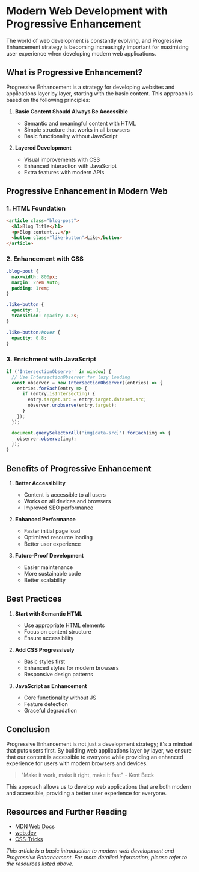# Modern Web Development with Progressive Enhancement

The world of web development is constantly evolving, and Progressive Enhancement strategy is becoming increasingly important for maximizing user experience when developing modern web applications.

## What is Progressive Enhancement?

Progressive Enhancement is a strategy for developing websites and applications layer by layer, starting with the basic content. This approach is based on the following principles:

1. **Basic Content Should Always Be Accessible**
   - Semantic and meaningful content with HTML
   - Simple structure that works in all browsers
   - Basic functionality without JavaScript

2. **Layered Development**
   - Visual improvements with CSS
   - Enhanced interaction with JavaScript
   - Extra features with modern APIs

## Progressive Enhancement in Modern Web

### 1. HTML Foundation
```html
<article class="blog-post">
  <h1>Blog Title</h1>
  <p>Blog content...</p>
  <button class="like-button">Like</button>
</article>
```

### 2. Enhancement with CSS
```css
.blog-post {
  max-width: 800px;
  margin: 2rem auto;
  padding: 1rem;
}

.like-button {
  opacity: 1;
  transition: opacity 0.2s;
}

.like-button:hover {
  opacity: 0.8;
}
```

### 3. Enrichment with JavaScript
```javascript
if ('IntersectionObserver' in window) {
  // Use IntersectionObserver for lazy loading
  const observer = new IntersectionObserver((entries) => {
    entries.forEach(entry => {
      if (entry.isIntersecting) {
        entry.target.src = entry.target.dataset.src;
        observer.unobserve(entry.target);
      }
    });
  });

  document.querySelectorAll('img[data-src]').forEach(img => {
    observer.observe(img);
  });
}
```

## Benefits of Progressive Enhancement

1. **Better Accessibility**
   - Content is accessible to all users
   - Works on all devices and browsers
   - Improved SEO performance

2. **Enhanced Performance**
   - Faster initial page load
   - Optimized resource loading
   - Better user experience

3. **Future-Proof Development**
   - Easier maintenance
   - More sustainable code
   - Better scalability

## Best Practices

1. **Start with Semantic HTML**
   - Use appropriate HTML elements
   - Focus on content structure
   - Ensure accessibility

2. **Add CSS Progressively**
   - Basic styles first
   - Enhanced styles for modern browsers
   - Responsive design patterns

3. **JavaScript as Enhancement**
   - Core functionality without JS
   - Feature detection
   - Graceful degradation

## Conclusion

Progressive Enhancement is not just a development strategy; it's a mindset that puts users first. By building web applications layer by layer, we ensure that our content is accessible to everyone while providing an enhanced experience for users with modern browsers and devices.

> "Make it work, make it right, make it fast" - Kent Beck

This approach allows us to develop web applications that are both modern and accessible, providing a better user experience for everyone.

## Resources and Further Reading

- [MDN Web Docs](https://developer.mozilla.org)
- [web.dev](https://web.dev)
- [CSS-Tricks](https://css-tricks.com)

*This article is a basic introduction to modern web development and Progressive Enhancement. For more detailed information, please refer to the resources listed above.*

